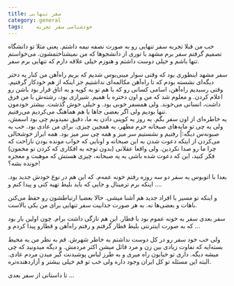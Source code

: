 ```yaml
---
title: سفر تنهایی
category: general
tags:    خودشناسی سفر تجربه
---
```


خب من قبلا تجربه سفر تنهایی رو به صورت نصفه نیمه داشتم. یعنی مثلا تو دانشگاه تصمیم گرفتم سفر برم مشهد با توری از دانشجوها که من نمیشناختمشون. می‌خواستم تنها باشم و خیلی دوست داشتم و هنوزم خیلی علاقه دارم که تنهایی برم سفر.<br />

سفر مشهد اینطوری بود که وقتی سوار مینی‌بوس شدیم که بریم راه‌آهن من کنار یه دختر دیگه‌ای نشسته بودم که تا راه‌آهن مکالمه‌ای نداشتیم جز اینکه از هم خودکار گرفتیم. وقتی رسیدیم راه‌آهن، اسامی کسانی رو که با هم تو یه کوپه و یه اتاق قرار بود باشن رو اعلام کردن. و معلوم شد که من و اون دختره با همیم. شیرازی بود، رشته‌ش با من فرق داشت، انسانی می‌خوند. ولی همسفر خوبی بود. و خیلی خوش گذشت. بیشتر خودمون تنها بودیم ولی اگر بعضی جاها با هم هماهنگ می‌کردیم می‌رفتیم. <br />
یه خاطره‌ای از اون سفر بگم. یه روز یه کوپنی دادن به ما، دقیق نمیدونم چی بود اسمش، ولی یه چی تو مایه‌های صبحانه حرم مطهر، یه همچین چیزی. برای من عادی بود. خب یه صبونه‌س دیگه:| رفتیم و نشستیم سر میز و همه چی سر میز بود. همه ابراز خوشحالی می‌کردن از اینکه دعوت شدن به این صبحانه و اونایی که خواب مونده بودن ناراحت که چرا ما رو صدا نکردین. ولی واقعا عقلانی (بدون توجه به افکاری که کردن تو مخمون) فکر کنید، این که دعوت شده باشی به یه صبحانه، چیزی هستش که موهبت و معجزه خونده بشه؟!<br />

بعدا با اتوبوس یه سفر دو سه روزه رفتم خونه عمه‌م. که این هم در نوع خودش جدید بود. اینکه برم ترمینال و جایی که باید بلیط تهیه کنی و پیدا کنم و ....<br />

و اینکه تو مسیر با افراد جدید هم آشنا میشی. حالا بعضیا ارتباطشون رو حفظ می‌کنن باهات و بعضی‌ها نه. به هر صورت جذابیت سفر تنهایی برای من یکی بالاست.<br />

سفر بعدی سفر به خونه عموم بود با قطار. این هم تازگی داشت برام. چون اولین بار بود که به صورت اینترنتی بلیط قطار گرفتم و رفتم راه‌آهن و قطارو پیدا کردم و ...<br />

ولی خب خود سفر رو در کل دوست نداشتم به خاطر شهرش. قم به نظر من یه محیط بسته‌ایه که تفاوت زیادی بین زن و مرد قائل میشن اکثر مردمش. و دیگه میدونید که چی میشه دیگه. داری تو خیابون راه میری و به طرز لباس پوشیدنت گیر میدن مردم عادی. البته این مسئله تو کل ایران وجود داره ولی خب تو قم خیلی بیشتر و آزار‌دهنده‌تره.<br />


تا داستانی از سفر بعدی ...